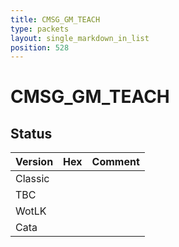 ```yaml
---
title: CMSG_GM_TEACH
type: packets
layout: single_markdown_in_list
position: 528
---
```


# CMSG_GM_TEACH

## Status

Version | Hex | Comment
---------- | ---------- | ---------- 
Classic |  |  
TBC |  |  
WotLK |  |  
Cata |  |  
